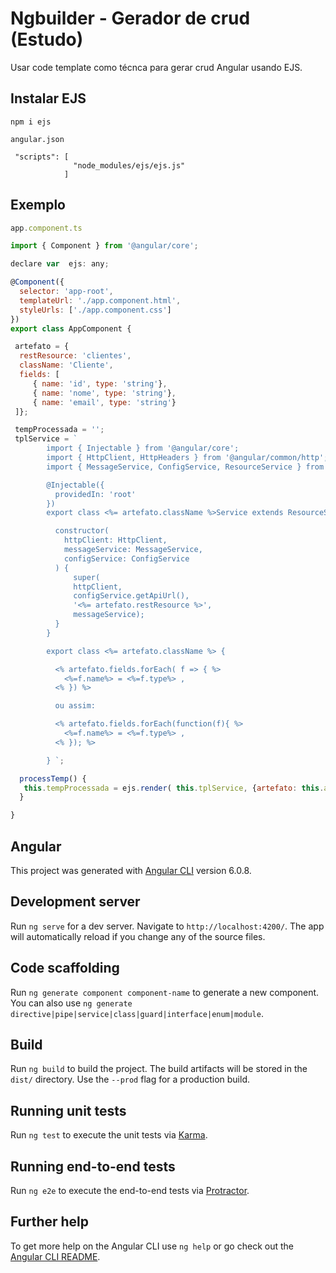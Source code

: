 # Ngbuilder - Gerador de crud (Estudo)

Usar code template como técnca para gerar crud Angular usando EJS.

## Instalar EJS

```
npm i ejs
```

```
angular.json

 "scripts": [
              "node_modules/ejs/ejs.js"
            ]
```

## Exemplo

```javascript
app.component.ts

import { Component } from '@angular/core';

declare var  ejs: any;

@Component({
  selector: 'app-root',
  templateUrl: './app.component.html',
  styleUrls: ['./app.component.css']
})
export class AppComponent {

 artefato = {
  restResource: 'clientes',
  className: 'Cliente',
  fields: [
     { name: 'id', type: 'string'},
     { name: 'nome', type: 'string'},
     { name: 'email', type: 'string'}
 ]};

 tempProcessada = '';
 tplService = `
        import { Injectable } from '@angular/core';
        import { HttpClient, HttpHeaders } from '@angular/common/http';
        import { MessageService, ConfigService, ResourceService } from '../../infra/security';

        @Injectable({
          providedIn: 'root'
        })
        export class <%= artefato.className %>Service extends ResourceService<Cliente> {

          constructor(
            httpClient: HttpClient,
            messageService: MessageService,
            configService: ConfigService
          ) {
              super(
              httpClient,
              configService.getApiUrl(),
              '<%= artefato.restResource %>',
              messageService);
          }
        }

        export class <%= artefato.className %> {

          <% artefato.fields.forEach( f => { %>
            <%=f.name%> = <%=f.type%> ,
          <% }) %>

          ou assim:  

          <% artefato.fields.forEach(function(f){ %>
            <%=f.name%> = <%=f.type%> ,
          <% }); %>

        } `;

  processTemp() {
   this.tempProcessada = ejs.render( this.tplService, {artefato: this.artefato});
  }

}


```

## Angular

This project was generated with [Angular CLI](https://github.com/angular/angular-cli) version 6.0.8.

## Development server

Run `ng serve` for a dev server. Navigate to `http://localhost:4200/`. The app will automatically reload if you change any of the source files.

## Code scaffolding

Run `ng generate component component-name` to generate a new component. You can also use `ng generate directive|pipe|service|class|guard|interface|enum|module`.

## Build

Run `ng build` to build the project. The build artifacts will be stored in the `dist/` directory. Use the `--prod` flag for a production build.

## Running unit tests

Run `ng test` to execute the unit tests via [Karma](https://karma-runner.github.io).

## Running end-to-end tests

Run `ng e2e` to execute the end-to-end tests via [Protractor](http://www.protractortest.org/).

## Further help

To get more help on the Angular CLI use `ng help` or go check out the [Angular CLI README](https://github.com/angular/angular-cli/blob/master/README.md).
